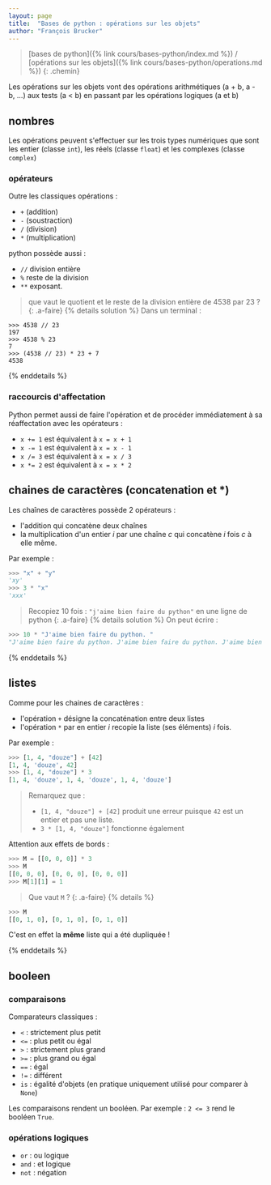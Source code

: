 ```yaml
---
layout: page
title:  "Bases de python : opérations sur les objets"
author: "François Brucker"
---
```


> [bases de python]({% link cours/bases-python/index.md %}) / [opérations sur les objets]({% link cours/bases-python/operations.md %})
{: .chemin}

Les opérations sur les objets vont des opérations arithmétiques (a + b, a - b, ...) aux tests (a < b) en passant par les opérations logiques (a et b)

## nombres

Les opérations peuvent s'effectuer sur les trois types numériques que sont les entier (classe `int`), les réels (classe `float`) et les complexes (classe `complex`)

### opérateurs

Outre les classiques opérations :

* `+` (addition)
* `-` (soustraction)
* `/` (division)
* `*` (multiplication)

python possède aussi :

* `//` division entière
* `%` reste de la division
* `**` exposant.

> que vaut le quotient et le reste de la division entière de 4538 par 23 ?
{: .a-faire}
{% details solution %}
Dans un terminal :

```text
>>> 4538 // 23
197
>>> 4538 % 23
7
>>> (4538 // 23) * 23 + 7
4538
```

{% enddetails %}

### raccourcis d'affectation

Python permet aussi de faire l'opération et de procéder immédiatement à sa réaffectation avec les opérateurs :

* `x += 1` est équivalent à `x = x + 1`
* `x -= 1` est équivalent à `x = x - 1`
* `x /= 3` est équivalent à `x = x / 3`
* `x *= 2` est équivalent à `x = x * 2`

## chaines de caractères (concatenation et *)

Les chaînes de caractères possède 2 opérateurs :

* l'addition qui concatène deux chaînes
* la multiplication d'un entier $i$ par une chaîne $c$ qui concatène $i$ fois $c$ à elle même.

Par exemple :

```python
>>> "x" + "y"
'xy'
>>> 3 * "x"
'xxx'
```

> Recopiez 10 fois : `"j'aime bien faire du python"` en une ligne de python
{: .a-faire}
{% details solution %}
On peut écrire :

```python
>>> 10 * "J'aime bien faire du python. "
"J'aime bien faire du python. J'aime bien faire du python. J'aime bien faire du python. J'aime bien faire du python. J'aime bien faire du python. J'aime bien faire du python. J'aime bien faire du python. J'aime bien faire du python. J'aime bien faire du python. J'aime bien faire du python. "

```

{% enddetails %}

## listes

Comme pour les chaines de caractères :

* l'opération `+` désigne la concaténation entre deux listes
* l'opération `*` par en entier $i$ recopie la liste (ses éléments) $i$ fois.

Par exemple :

```python
>>> [1, 4, "douze"] + [42]
[1, 4, 'douze', 42]
>>> [1, 4, "douze"] * 3
[1, 4, 'douze', 1, 4, 'douze', 1, 4, 'douze']
```

> Remarquez que :
>
> * `[1, 4, "douze"] + [42]` produit une erreur puisque `42` est un entier et pas une liste.
> * `3 * [1, 4, "douze"]` fonctionne également

Attention aux effets de bords :

```python
>>> M = [[0, 0, 0]] * 3
>>> M
[[0, 0, 0], [0, 0, 0], [0, 0, 0]]
>>> M[1][1] = 1
```

> Que vaut `M` ?
{: .a-faire}
{% details %}

```python
>>> M
[[0, 1, 0], [0, 1, 0], [0, 1, 0]]
```

C'est en effet la **même** liste qui a été dupliquée !

{% enddetails %}

## booleen

### comparaisons

Comparateurs classiques :

* `<` : strictement plus petit
* `<=` : plus petit ou égal
* `>` : strictement plus grand
* `>=` : plus grand ou égal
* `==` : égal
* `!=` : différent
* `is` : égalité d'objets (en pratique uniquement utilisé pour comparer à `None`)

Les comparaisons rendent un booléen. Par exemple : `2 <= 3` rend le booléen `True`.

### opérations logiques

* `or` : ou logique
* `and` : et logique
* `not` : négation
